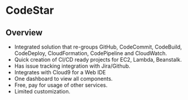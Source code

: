 # CodeStar

## Overview

- Integrated solution that re-groups GitHub, CodeCommit, CodeBuild, CodeDeploy, CloudFormation, CodePipeline and CloudWatch.
- Quick creation of CI/CD ready projects for EC2, Lambda, Beanstalk.
- Has issue tracking integration with Jira/Github.
- Integrates with Cloud9 for a Web IDE
- One dashboard to view all components.
- Free, pay for usage of other services.
- Limited customization.
